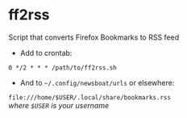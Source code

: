 # ff2rss
Script that converts Firefox Bookmarks to RSS feed

+ Add to crontab: 

`0 */2 * * * /path/to/ff2rss.sh`

+ And to `~/.config/newsboat/urls` or elsewhere:

`file:///home/$USER/.local/share/bookmarks.rss`  
*where `$USER` is your username*
